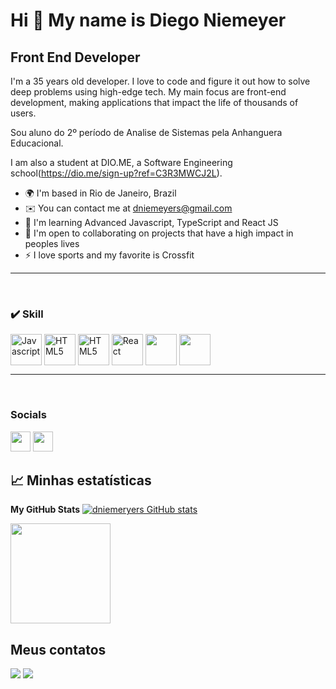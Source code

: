 Hi 👋 My name is Diego Niemeyer
==========================

Front End Developer
-----------------------------

I'm a 35 years old developer. I love to code and figure it out how to solve deep problems using high-edge tech. My main focus are front-end development, making applications that impact the life of thousands of users.

Sou aluno do 2º período de Analise de Sistemas pela Anhanguera Educacional.

I am also a student at DIO.ME, a Software Engineering school(https://dio.me/sign-up?ref=C3R3MWCJ2L).

* 🌍  I'm based in Rio de Janeiro, Brazil
* ✉️  You can contact me at [dniemeyers@gmail.com](mailto:dniemeyers@gmail.com)
* 🧠  I'm learning Advanced Javascript, TypeScript and React JS
* 🤝  I'm open to collaborating on projects that have a high impact in peoples lives
* ⚡  I love sports and my favorite is Crossfit
----------------------------
<br>

### ✔️ Skill

<p align="left">
<a href="https://developer.mozilla.org/en-US/docs/Web/JavaScript" target="_blank" rel="noreferrer"><img align="center" src="https://raw.githubusercontent.com/danielcranney/readme-generator/main/public/icons/skills/javascript-colored.svg" height="50" width="50" alt="Javascript" /></a>
<a href="https://developer.mozilla.org/en-US/docs/Glossary/HTML5" target="_blank" rel="noreferrer"><img align="center" src="https://raw.githubusercontent.com/danielcranney/readme-generator/main/public/icons/skills/html5-colored.svg" height="50" width="50" alt="HTML5" /></a>
<a href="https://developer.mozilla.org/en-US/docs/Glossary/HTML5" target="_blank" rel="noreferrer"><img align="center" src="https://raw.githubusercontent.com/danielcranney/readme-generator/main/public/icons/skills/css3-colored.svg" height="50" width="50" alt="HTML5" /></a>
<a href="https://reactjs.org/" target="_blank" rel="noreferrer"><img align="center" src="https://raw.githubusercontent.com/danielcranney/readme-generator/main/public/icons/skills/react-colored.svg"height="50" width="50" alt="React" /></a>

<img align="center" height="50" width="50" target="_blank" src="https://cdn.jsdelivr.net/gh/devicons/devicon/icons/git/git-original.svg"/>
  <img align="center" height="50" width="50" target="_blank" src="https://user-images.githubusercontent.com/108142878/188039955-d02f0029-b2d6-4101-85d3-25a28baae374.png"/>

</p>

-----------------------------------------------------
<br>

### Socials

<p align="left"><a href="https://www.github.com/dniemeryers" target="_blank" rel="noreferrer"><img src="https://raw.githubusercontent.com/danielcranney/readme-generator/main/public/icons/socials/github-dark.svg" width="32" height="32" /></a> <a href="https://www.linkedin.com/in/diego-niemeyer" target="_blank" rel="noreferrer"><img src="https://raw.githubusercontent.com/danielcranney/readme-generator/main/public/icons/socials/linkedin.svg" width="32" height="32" /></a> 
<br>

## 📈  Minhas estatísticas 

<b>My GitHub Stats</b>
<a href="http://www.github.com/dniemeryers"><img src="https://github-readme-stats-peguimasid.vercel.app/api?username=dniemeryers&show_icons=true&hide=&count_private=true&title_color=3382ed&text_color=ffffff&icon_color=3382ed&bg_color=171717&hide_border=true&show_icons=true" alt="dniemeryers GitHub stats" /></a>

<img height="160em" src="https://github-readme-stats.vercel.app/api/top-langs/?username=dniemeryers&layout=compact&langs_count=7&theme=react"/>
 

##  Meus contatos
  <a href="mailto:dniemeyers@gmail.com"><img src="https://img.shields.io/badge/Gmail-D14836?style=for-the-badge&logo=gmail&logoColor=white" target=" _blank"></a>
  <a href="https://www.linkedin.com/in/diego-niemeyer/" target="_blank"><img src="https://img.shields.io/badge/-LinkedIn-%230077B5?style =for-the-badge&logo=linkedin&logoColor=white" target="_blank"></a>

